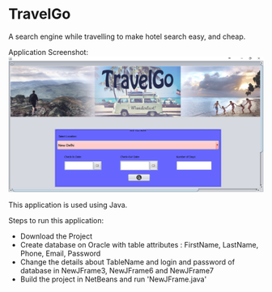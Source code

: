 # TravelGo

A search engine while travelling to make hotel search easy, and cheap.

Application Screenshot:
![Alt text](TravelGo1.PNG?raw=true "Application")


This application is used using Java.

Steps to run this application:

- Download the Project
- Create database on Oracle with table attributes : FirstName, LastName, Phone, Email, Password
- Change the details about TableName and login and password of database in NewJFrame3, NewJFrame6 and NewJFrame7
- Build the project in NetBeans and run 'NewJFrame.java'

